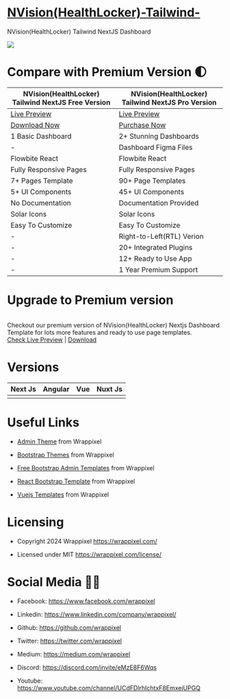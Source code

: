 # <a href="https://NVision(HealthLocker)-tailwind- .vercel.app/">NVision(HealthLocker)-Tailwind- </a>

NVision(HealthLocker) Tailwind NextJS Dashboard

<!-- Main image of Template -->
<a target="_blank" href="https://www.wrappixel.com/templates/NVision(HealthLocker)-free-nextjs-admin-template/">
  <img src="https://www.wrappixel.com/wp-content/uploads/2024/08/NVision(HealthLocker)_Free_version.jpg" />
</a>

# Compare with Premium Version 🌓

<table>
<thead>
<tr>
<th>NVision(HealthLocker) Tailwind NextJS Free Version</th>
<th>NVision(HealthLocker) Tailwind NextJS Pro Version</th>
</tr>
</thead>
<tbody>
<tr>
  <td>
    <a href="https://NVision(HealthLocker)-tailwind- .vercel.app/">Live Preview</a>
  </td>
  <td>
  <a href="https://material-m-nextjs-main.vercel.app/">Live Preview</a>
  </td>
</tr>
<tr>
  <td>
    <a href="https://www.wrappixel.com/templates/NVision(HealthLocker)-free-nextjs-admin-template/">Download Now</a>
  </td>
  <td>
    <a href="https://www.wrappixel.com/templates/NVision(HealthLocker)-next-js-tailwind-dashboard-template/?ref=33">Purchase Now</a>
  </td>
</tr>
<tr>
  <td>
  1 Basic Dashboard
  </td>
  <td>
  2+ Stunning Dashboards
  </td>
</tr>
<tr>
  <td>
  -
  </td>
  <td>
  Dashboard Figma Files
  </td>
</tr>
<tr>
  <td>
  Flowbite React
  </td>
  <td>
  Flowbite React
  </td>
</tr>
<tr>
  <td>
  Fully Responsive Pages
  </td>
  <td>
  Fully Responsive Pages
  </td>
</tr>
<tr>
  <td>
  7+ Pages Template
  </td>
  <td>
  90+ Page Templates
  </td>
</tr>
<tr>
  <td>
  5+ UI Components
  </td>
  <td>
  45+ UI Components
  </td>
</tr>
<tr>
  <td>
  No Documentation
  </td>
  <td>
  Documentation Provided
  </td>
</tr>
<tr>
  <td>
  Solar Icons
  </td>
  <td>
  Solar Icons
  </td>
</tr>
<tr>
  <td>
  Easy To Customize
  </td>
  <td>
  Easy To Customize
  </td>
</tr>
<tr>
  <td>
  -
  </td>
  <td>
  Right-to-Left(RTL) Verion
  </td>
</tr>
<tr>
  <td>
  -
  </td>
  <td>
  20+ Integrated Plugins
  </td>
</tr>
<tr>
  <td>
  -
  </td>
  <td>
  12+ Ready to Use App
  </td>
</tr>
<tr>
  <td>
  -
  </td>
  <td>
  1 Year Premium Support
  </td>
</tr>
</tbody>
</table>

# Upgrade to Premium version

<a target="_blank" href="https://www.wrappixel.com/templates/NVision(HealthLocker)-next-js-tailwind-dashboard-template/?ref=33">
  <img src="https://www.wrappixel.com/wp-content/uploads/edd/2024/08/NVision(HealthLocker)-nextjs-admin-dashboard.jpg" alt="">
</a>
<p>
  Checkout our premium version of NVision(HealthLocker) Nextjs Dashboard Template for lots more features and ready to use page templates.<br>
  <a href="https://material-m-nextjs-main.vercel.app/">Check Live Preview</a> | <a href="https://www.wrappixel.com/templates/NVision(HealthLocker)-next-js-tailwind-dashboard-template/?ref=33">Download</a>
</p>

<!-- Versions of Template -->

# Versions

<table>
<thead>
<tr>
<th>Next Js</th>
<th>Angular</th>
<th>Vue</th>
<th>Nuxt Js</th>
</tr>
</thead>
<tbody>
<tr>
<td>
  <a href="https://www.wrappixel.com/templates/NVision(HealthLocker)-next-js-tailwind-dashboard-template/?ref=33" width="150px">
    <img src="https://www.wrappixel.com/wp-content/uploads/edd/2024/08/NVision(HealthLocker)-nextjs-admin-dashboard.jpg" alt="" style="max-width:150px;">
  </a>
</td>
<td>
  <a href="https://www.wrappixel.com/templates/spike-angular-admin-template/" rel="nofollow" width="150px">
    <img src="https://www.wrappixel.com/wp-content/uploads/edd/2024/05/spike-angular-admin-wpn.jpg" alt="" style="max-width:150px;">
  </a>
</td>
<td>
  <a href="https://www.wrappixel.com/templates/spike-vuejs-admin-dashboard/" rel="nofollow" width="150px">
    <img src="https://www.wrappixel.com/wp-content/uploads/edd/2024/05/spike-vuejs-vuetify-admin-wpn.jpg" alt="" style="max-width:150px;">
  </a>
</td>
<td>
  <a href="https://www.wrappixel.com/templates/spike-nuxtjs-admin-template/" rel="nofollow" width="150px">
    <img src="https://www.wrappixel.com/wp-content/uploads/edd/2024/05/spike-nuxtjs-admin-wpn.jpg" alt="" style="max-width:150px;">
  </a>
</td>
</td>
  
</tr>
</tbody>
</table>

<!-- Useful Links of Template -->

# Useful Links

- <p><a href="https://www.wrappixel.com/">Admin Theme</a> from Wrappixel</p>
- <p><a href="https://www.wrappixel.com/templates/materialpro/">Bootstrap Themes</a> from Wrappixel</p>
- <p><a href="https://www.wrappixel.com/templates/materialpro-lite/">Free Bootstrap Admin Templates</a> from Wrappixel</p>
- <p><a href="https://www.wrappixel.com/templates/materialpro-react-redux-admin/">React Bootstrap Template</a> from Wrappixel</p>
- <p><a href="https://www.wrappixel.com/templates/materialpro-vuetify-admin/">Vuejs Templates</a> from Wrappixel</p>

<!-- Licensing of Template -->

# Licensing

- <p>Copyright 2024 Wrappixel <a href="https://www.wrappixel.com/">https://wrappixel.com/</a></p>
- <p>Licensed under MIT <a href="https://www.wrappixel.com/license/">https://wrappixel.com/license/</a></p>

<!-- Social Media of Adminmart -->

# Social Media 👭🏼

- <p>Facebook: <a href="https://www.facebook.com/wrappixel">https://www.facebook.com/wrappixel</a></p>
- <p>Linkedin: <a href="https://www.linkedin.com/company/wrappixel/">https://www.linkedin.com/company/wrappixel/</a></p>
- <p>Github: <a href="https://github.com/wrappixel">https://github.com/wrappixel</a></p>
- <p>Twitter: <a href="https://twitter.com/wrappixel">https://twitter.com/wrappixel</a></p>
- <p>Medium: <a href="https://medium.com/wrappixel">https://medium.com/wrappixel</a></p>
- <p>Discord: <a href="https://discord.com/invite/eMzE8F6Wqs">https://discord.com/invite/eMzE8F6Wqs</a></p>
- <p>Youtube: <a href="https://www.youtube.com/channel/UCdFDlrhIchtxF8EmxejUPGQ">https://www.youtube.com/channel/UCdFDlrhIchtxF8EmxejUPGQ</a></p>
